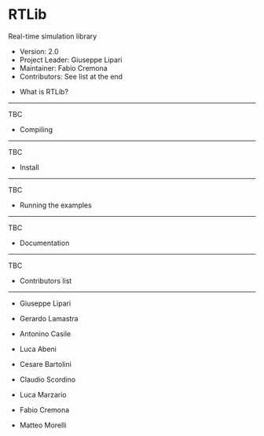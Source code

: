 RTLib
=====

Real-time simulation library

- Version: 2.0
- Project Leader: Giuseppe Lipari
- Maintainer:     Fabio Cremona
- Contributors:   See list at the end

* What is RTLib? 
-----------------

TBC


* Compiling
------------

TBC

* Install
----------

TBC

* Running the examples
-----------------------

TBC

* Documentation 
---------------

TBC

* Contributors list
-------------------

- Giuseppe Lipari
- Gerardo Lamastra
- Antonino Casile
- Luca Abeni
- Cesare Bartolini
- Claudio Scordino
- Luca Marzario

- Fabio Cremona
- Matteo Morelli




